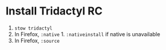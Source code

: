 # Install Tridactyl RC

1. `stow tridactyl`
1. In Firefox, `:native` 
        1. `:nativeinstall` if native is unavailable
1. In Firefox, `:source`
